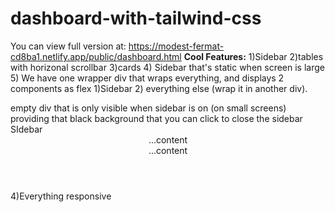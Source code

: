 # dashboard-with-tailwind-css

You can view full version at: https://modest-fermat-cd8ba1.netlify.app/public/dashboard.html
**Cool Features:**
1)Sidebar
2)tables with horizonal scrollbar
3)cards
4) Sidebar that's static when screen is large
5) We have one wrapper div that wraps everything, and displays 2 components as flex 1)Sidebar 2) everything else (wrap it in another div). 
<div>
<div :class="openSidebar ? 'block' : 'hidden'" class="bg-black bg-opacity-50 fixed inset-0 z-20 lg:hidden">
empty div that is only visible when sidebar is on (on small screens) providing that black background that you can click to close the sidebar
</div>
<div>
SIdebar
</div>
<div>
<header>...content</hedear> 
<main>...content </main> 
</div>
</div>
4)Everything responsive
